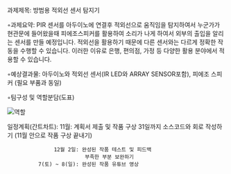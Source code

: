 과제제목: 방범용 적외선 센서 탐지기

◦과제요약: PIR 센서를 아두이노에 연결후 적외선으로 움직임을 탐지하여서 누군가가 현관문에 들어왔을때 피에조스피커를 활용하여
소리가 나게 하여서 외부의 출입을 알리는 센서를 만들 예정입니다. 적외선을 활용하기 때문에 다른 센서와는 다르게 정확한 작동을 수행할 수 있습니다.
이러한 이유로 은행, 편의점, 가정 등 다양한 활용 분야에서 적용할 수 있습니다. 

◦예상결과물: 아두이노와 적외선 센서(IR LED와 ARRAY SENSOR포함), 피에조 스피커 (필요 부품과 동일)

◦팀구성 및 역할분담(도표) 


![역할](https://user-images.githubusercontent.com/50907298/69523503-6532bb00-0fa7-11ea-857d-ca8c4658cc5e.JPG)


일정계획(간트차트): 11월: 계획서 제출 및 작품 구상
                   31일까지 소스코드와 회로 작성하기
                        (11월 안으로 작품 구상 끝내기)
                   
                   12월 2일: 완성된 작품 테스트 및 피드백
                             부족한 부분 보완하기
              7(토) ~ 8(일): 완성된 작품 유튜브 영상
                             

